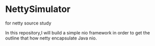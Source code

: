 # NettySimulator
for netty source study

In this repository,I will build a simple nio framework in order to get the outline that how netty encapsulate Java nio.
